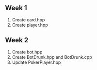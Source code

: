 ## Week 1
1. Create card.hpp
2. Create player.hpp

## Week 2
1. Create bot.hpp
2. Create BotDrunk.hpp and BotDrunk.cpp
3. Update PokerPlayer.hpp
